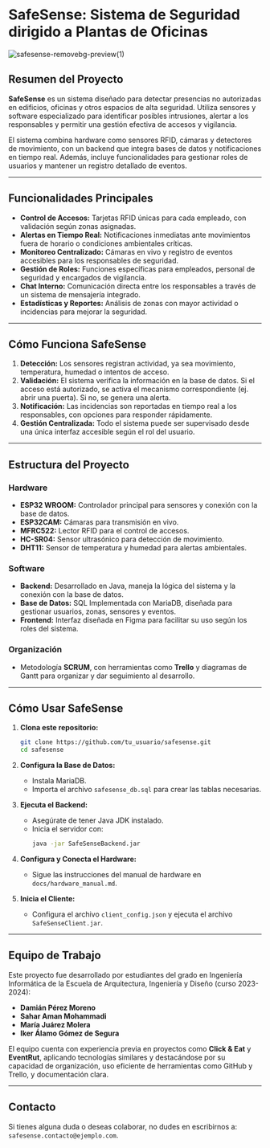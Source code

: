 # SafeSense: Sistema de Seguridad dirigido a Plantas de Oficinas

![safesense-removebg-preview(1)](https://github.com/user-attachments/assets/76de8ea0-a8cb-4d94-8242-ed34f9a3d0f2)

## Resumen del Proyecto

**SafeSense** es un sistema diseñado para detectar presencias no autorizadas en edificios, oficinas y otros espacios de alta seguridad. Utiliza sensores y software especializado para identificar posibles intrusiones, alertar a los responsables y permitir una gestión efectiva de accesos y vigilancia.

El sistema combina hardware como sensores RFID, cámaras y detectores de movimiento, con un backend que integra bases de datos y notificaciones en tiempo real. Además, incluye funcionalidades para gestionar roles de usuarios y mantener un registro detallado de eventos.

---

## Funcionalidades Principales

- **Control de Accesos:** Tarjetas RFID únicas para cada empleado, con validación según zonas asignadas.
- **Alertas en Tiempo Real:** Notificaciones inmediatas ante movimientos fuera de horario o condiciones ambientales críticas.
- **Monitoreo Centralizado:** Cámaras en vivo y registro de eventos accesibles para los responsables de seguridad.
- **Gestión de Roles:** Funciones específicas para empleados, personal de seguridad y encargados de vigilancia.
- **Chat Interno:** Comunicación directa entre los responsables a través de un sistema de mensajería integrado.
- **Estadísticas y Reportes:** Análisis de zonas con mayor actividad o incidencias para mejorar la seguridad.

---

## Cómo Funciona SafeSense

1. **Detección:** Los sensores registran actividad, ya sea movimiento, temperatura, humedad o intentos de acceso.
2. **Validación:** El sistema verifica la información en la base de datos. Si el acceso está autorizado, se activa el mecanismo correspondiente (ej. abrir una puerta). Si no, se genera una alerta.
3. **Notificación:** Las incidencias son reportadas en tiempo real a los responsables, con opciones para responder rápidamente.
4. **Gestión Centralizada:** Todo el sistema puede ser supervisado desde una única interfaz accesible según el rol del usuario.

---

## Estructura del Proyecto

### Hardware
- **ESP32 WROOM:** Controlador principal para sensores y conexión con la base de datos.
- **ESP32CAM:** Cámaras para transmisión en vivo.
- **MFRC522:** Lector RFID para el control de accesos.
- **HC-SR04:** Sensor ultrasónico para detección de movimiento.
- **DHT11:** Sensor de temperatura y humedad para alertas ambientales.

### Software
- **Backend:** Desarrollado en Java, maneja la lógica del sistema y la conexión con la base de datos.
- **Base de Datos:** SQL Implementada con MariaDB, diseñada para gestionar usuarios, zonas, sensores y eventos.
- **Frontend:** Interfaz diseñada en Figma para facilitar su uso según los roles del sistema.

### Organización
- Metodología **SCRUM**, con herramientas como **Trello** y diagramas de Gantt para organizar y dar seguimiento al desarrollo.

---

## Cómo Usar SafeSense

1. **Clona este repositorio:** 
   ```bash
   git clone https://github.com/tu_usuario/safesense.git
   cd safesense
   ```

2. **Configura la Base de Datos:** 
   - Instala MariaDB.
   - Importa el archivo `safesense_db.sql` para crear las tablas necesarias.

3. **Ejecuta el Backend:** 
   - Asegúrate de tener Java JDK instalado.
   - Inicia el servidor con:
     ```bash
     java -jar SafeSenseBackend.jar
     ```

4. **Configura y Conecta el Hardware:** 
   - Sigue las instrucciones del manual de hardware en `docs/hardware_manual.md`.

5. **Inicia el Cliente:** 
   - Configura el archivo `client_config.json` y ejecuta el archivo `SafeSenseClient.jar`.

---

## Equipo de Trabajo

Este proyecto fue desarrollado por estudiantes del grado en Ingeniería Informática de la Escuela de Arquitectura, Ingeniería y Diseño (curso 2023-2024):

- **Damián Pérez Moreno** 
- **Sahar Aman Mohammadi** 
- **María Juárez Molera** 
- **Iker Álamo Gómez de Segura** 

El equipo cuenta con experiencia previa en proyectos como **Click & Eat** y **EventRut**, aplicando tecnologías similares y destacándose por su capacidad de organización, uso eficiente de herramientas como GitHub y Trello, y documentación clara.

---

## Contacto

Si tienes alguna duda o deseas colaborar, no dudes en escribirnos a: `safesense.contacto@ejemplo.com`.
